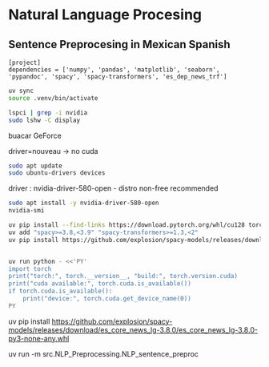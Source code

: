 # Natural Language Procesing
## Sentence Preprocesing in Mexican Spanish

```
[project]
dependencies = ['numpy', 'pandas', 'matplotlib', 'seaborn', 'pypandoc', 'spacy', 'spacy-transformers', 'es_dep_news_trf']
```

```bash
uv sync
source .venv/bin/activate
```

```bash
lspci | grep -i nvidia
sudo lshw -C display

```

buacar GeForce

driver=nouveau -> no cuda

```bash
sudo apt update
sudo ubuntu-drivers devices
```

driver   : nvidia-driver-580-open - distro non-free recommended

```bash
sudo apt install -y nvidia-driver-580-open
nvidia-smi

uv pip install --find-links https://download.pytorch.org/whl/cu128 torch==2.8.0
uv add "spacy>=3.8,<3.9" "spacy-transformers>=1.3,<2"
uv pip install https://github.com/explosion/spacy-models/releases/download/es_dep_news_trf-3.8.0/es_dep_news_trf-3.8.0-py3-none-any.whl


uv run python - <<'PY'
import torch
print("torch:", torch.__version__, "build:", torch.version.cuda)
print("cuda available:", torch.cuda.is_available())
if torch.cuda.is_available():
    print("device:", torch.cuda.get_device_name(0))
PY
```
uv pip install https://github.com/explosion/spacy-models/releases/download/es_core_news_lg-3.8.0/es_core_news_lg-3.8.0-py3-none-any.whl

uv run -m src.NLP_Preprocessing.NLP_sentence_preproc